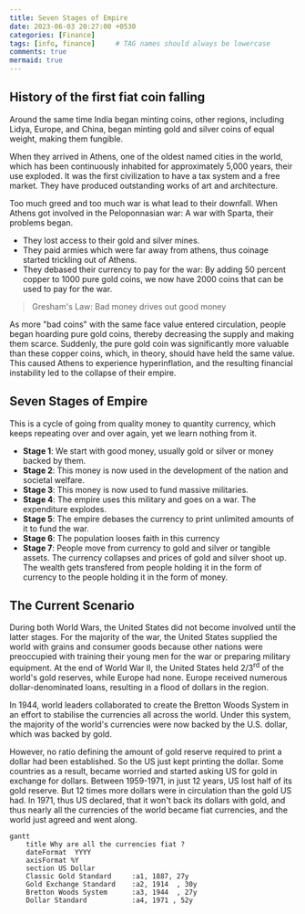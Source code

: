 ```yaml
---
title: Seven Stages of Empire
date: 2023-06-03 20:27:00 +0530
categories: [Finance]
tags: [info, finance]     # TAG names should always be lowercase
comments: true
mermaid: true
---
```


## History of the first fiat coin falling

 Around the same time India began minting coins, other regions, including Lidya, Europe, and China, began minting gold and silver coins of equal weight, making them fungible.

 When they arrived in Athens, one of the oldest named cities in the world, which has been continuously inhabited for approximately 5,000 years, their use exploded. It was the first civilization to have a tax system and a free market. They have produced outstanding works of art and architecture.

 Too much greed and too much war is what lead to their downfall. When Athens got involved in the Peloponnasian war: A war with Sparta, their problems began.
  - They lost access to their gold and silver mines.
  - They paid armies which were far away from athens, thus coinage started trickling out of Athens.
  - They debased their currency to pay for the war: By adding 50 percent copper to 1000 pure gold coins, we now have 2000 coins that can be used to pay for the war.

> Gresham's Law: Bad money drives out good money

As more "bad coins" with the same face value entered circulation, people began hoarding pure gold coins, thereby decreasing the supply and making them scarce. Suddenly, the pure gold coin was significantly more valuable than these copper coins, which, in theory, should have held the same value. This caused Athens to experience hyperinflation, and the resulting financial instability led to the collapse of their empire. 

## Seven Stages of Empire

This is a cycle of going from quality money to quantity currency, which keeps repeating over and over again, yet we learn nothing from it.

- **Stage 1**: We start with good money, usually gold or silver or money backed by them.
- **Stage 2**: This money is now used in the development of the nation and societal welfare.
- **Stage 3**: This money is now used to fund massive militaries.
- **Stage 4**: The empire uses this military and goes on a war. The expenditure explodes.
- **Stage 5**: The empire debases the currency to print unlimited amounts of it to fund the war.
- **Stage 6**: The population looses faith in this currency 
- **Stage 7**: People move from currency to gold and silver or tangible assets. The currency collapses and prices of gold and silver shoot up. The wealth gets transfered from people holding it in the form of currency to the people holding it in the form of money.

## The Current Scenario

During both World Wars, the United States did not become involved until the latter stages. For the majority of the war, the United States supplied the world with grains and consumer goods because other nations were preoccupied with training their young men for the war or preparing military equipment. At the end of World War II, the United States held 2/3<sup>rd</sup> of the world's gold reserves, while Europe had none. Europe received numerous dollar-denominated loans, resulting in a flood of dollars in the region.

In 1944, world leaders collaborated to create the Bretton Woods System in an effort to stabilise the currencies all across the world. Under this system, the majority of the world's currencies were now backed by the U.S. dollar, which was backed by gold.


However, no ratio defining the amount of gold reserve required to print a dollar had been established. So the US just kept printing the dollar. Some countries as a result, became worried and started asking US for gold in exchange for dollars. Between 1959-1971, in just 12 years, US lost half of its gold reserve. But 12 times more dollars were in circulation than the gold US had. In 1971, thus US declared, that it won't back its dollars with gold, and thus nearly all the currencies of the world became fiat currencies, and the world just agreed and went along.

```mermaid
gantt
    title Why are all the currencies fiat ?
    dateFormat  YYYY
    axisFormat %Y
    section US Dollar
    Classic Gold Standard     :a1, 1887, 27y
    Gold Exchange Standard    :a2, 1914  , 30y
    Bretton Woods System      :a3, 1944  , 27y
    Dollar Standard           :a4, 1971 , 52y
```